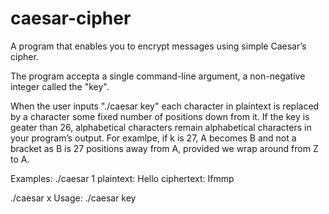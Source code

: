 # caesar-cipher
A program that enables you to encrypt messages using simple Caesar’s cipher. 



The program accepta a single command-line argument, a non-negative integer called the "key".

When the user inputs "./caesar key" each character in plaintext is replaced by a character some fixed number of positions down from it. If the key is geater than 26, alphabetical characters remain alphabetical characters in your program’s output. For examlpe, if k is 27, A becomes B and not a bracket as B is 27 positions away from A, provided we wrap around from Z to A.

Examples:
./caesar 1
plaintext:  Hello
ciphertext: Ifmmp

./caesar x
Usage: ./caesar key

